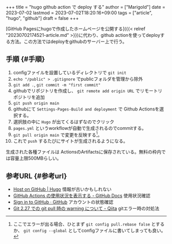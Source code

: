 +++
title = "hugo github action で deploy する"
author = ["Marigold"]
date = 2023-07-02
lastmod = 2023-07-02T18:20:16+09:00
tags = ["article", "hugo", "github"]
draft = false
+++

[GitHub Pagesにhugoで作成したホームページを公開する]({{< relref "20230702174521-article.md" >}})に代わり、github actionを使ってdeployする方法。この方法ではdeployをgithubのサーバー上で行う。


## 手順 {#手順}

1.  configファイルを設置しているディレクトリで `git init`
2.  `echo "/public" > .gitignore` でpublicフォルダを管理から除外
3.  `git add .`, `git commit -m "first commit"`
4.  githubでリポジトリを作成し、
    `git remote add origin URL` でリモートリポジトリを追加
5.  `git push origin main`
6.  githubにて `Settings-Pages-Build and deployment` で
    Github Actionsを選択する。
7.  選択肢の中に `Hugo` が出てくるはずなのでクリック
8.  `pages.yml` というworkflowが自動で生成されるのでcommitする。
9.  `git pull origin main` で変更を反映する[^fn:1]。
10. これで `push` するたびにサイトが生成されるようになる。

生成された各種ファイルは ActionsのArtifactsに保存されている。無料の枠内では容量上限500MBらしい。


## 参考URL {#参考url}

-   [Host on GitHub | Hugo](https://gohugo.io/hosting-and-deployment/hosting-on-github/) 情報が古いかもしれない
-   [GitHub Actions の使用状況を表示する - GitHub Docs](https://docs.github.com/ja/billing/managing-billing-for-github-actions/viewing-your-github-actions-usage) 使用状況確認
-   [Sign in to GitHub · GitHub](https://github.com/settings/billing) アカウントの状態確認
-   [Git 2.27 での git pull 時の warning について - Qiita](https://qiita.com/tearoom6/items/0237080aaf2ad46b1963) gitエラー時の対処法

[^fn:1]: ここでエラーが出る場合、ひとまず `git config pull.rebase false` とするか、
    `git config --global` としてconfigファイルに書いてしまっても良い。